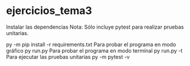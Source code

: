 # ejercicios_tema3

Instalar las dependencias
Nota: Sólo incluye pytest para realizar pruebas unitarias.

py -m pip install -r requirements.txt
Para probar el programa en modo gráfico
py run.py
Para probar el programa en modo terminal
py run.py -t
Para ejecutar las pruebas unitarias
py -m pytest -v
